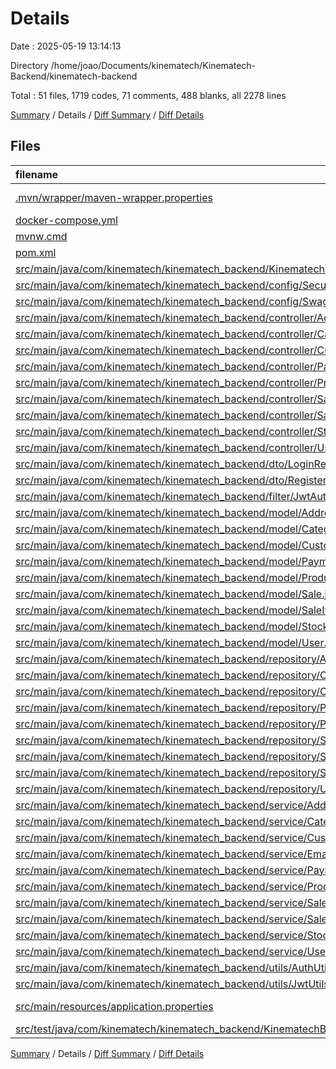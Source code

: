 # Details

Date : 2025-05-19 13:14:13

Directory /home/joao/Documents/kinematech/Kinematech-Backend/kinematech-backend

Total : 51 files,  1719 codes, 71 comments, 488 blanks, all 2278 lines

[Summary](results.md) / Details / [Diff Summary](diff.md) / [Diff Details](diff-details.md)

## Files
| filename | language | code | comment | blank | total |
| :--- | :--- | ---: | ---: | ---: | ---: |
| [.mvn/wrapper/maven-wrapper.properties](/.mvn/wrapper/maven-wrapper.properties) | Java Properties | 3 | 16 | 1 | 20 |
| [docker-compose.yml](/docker-compose.yml) | YAML | 16 | 0 | 3 | 19 |
| [mvnw.cmd](/mvnw.cmd) | Batch | 108 | 26 | 16 | 150 |
| [pom.xml](/pom.xml) | XML | 91 | 0 | 2 | 93 |
| [src/main/java/com/kinematech/kinematech\_backend/KinematechBackendApplication.java](/src/main/java/com/kinematech/kinematech_backend/KinematechBackendApplication.java) | Java | 9 | 0 | 5 | 14 |
| [src/main/java/com/kinematech/kinematech\_backend/config/SecurityConfig.java](/src/main/java/com/kinematech/kinematech_backend/config/SecurityConfig.java) | Java | 51 | 0 | 8 | 59 |
| [src/main/java/com/kinematech/kinematech\_backend/config/SwaggerConfig.java](/src/main/java/com/kinematech/kinematech_backend/config/SwaggerConfig.java) | Java | 24 | 0 | 5 | 29 |
| [src/main/java/com/kinematech/kinematech\_backend/controller/AddressController.java](/src/main/java/com/kinematech/kinematech_backend/controller/AddressController.java) | Java | 23 | 0 | 5 | 28 |
| [src/main/java/com/kinematech/kinematech\_backend/controller/CategoryController.java](/src/main/java/com/kinematech/kinematech_backend/controller/CategoryController.java) | Java | 31 | 0 | 7 | 38 |
| [src/main/java/com/kinematech/kinematech\_backend/controller/CustomerController.java](/src/main/java/com/kinematech/kinematech_backend/controller/CustomerController.java) | Java | 31 | 0 | 7 | 38 |
| [src/main/java/com/kinematech/kinematech\_backend/controller/PaymentController.java](/src/main/java/com/kinematech/kinematech_backend/controller/PaymentController.java) | Java | 23 | 0 | 6 | 29 |
| [src/main/java/com/kinematech/kinematech\_backend/controller/ProductController.java](/src/main/java/com/kinematech/kinematech_backend/controller/ProductController.java) | Java | 39 | 0 | 10 | 49 |
| [src/main/java/com/kinematech/kinematech\_backend/controller/SaleController.java](/src/main/java/com/kinematech/kinematech_backend/controller/SaleController.java) | Java | 35 | 0 | 8 | 43 |
| [src/main/java/com/kinematech/kinematech\_backend/controller/SaleItemController.java](/src/main/java/com/kinematech/kinematech_backend/controller/SaleItemController.java) | Java | 24 | 0 | 6 | 30 |
| [src/main/java/com/kinematech/kinematech\_backend/controller/StockController.java](/src/main/java/com/kinematech/kinematech_backend/controller/StockController.java) | Java | 23 | 0 | 5 | 28 |
| [src/main/java/com/kinematech/kinematech\_backend/controller/UserController.java](/src/main/java/com/kinematech/kinematech_backend/controller/UserController.java) | Java | 90 | 3 | 21 | 114 |
| [src/main/java/com/kinematech/kinematech\_backend/dto/LoginRequest.java](/src/main/java/com/kinematech/kinematech_backend/dto/LoginRequest.java) | Java | 17 | 0 | 6 | 23 |
| [src/main/java/com/kinematech/kinematech\_backend/dto/RegisterRequest.java](/src/main/java/com/kinematech/kinematech_backend/dto/RegisterRequest.java) | Java | 24 | 0 | 8 | 32 |
| [src/main/java/com/kinematech/kinematech\_backend/filter/JwtAuthenticationFilter.java](/src/main/java/com/kinematech/kinematech_backend/filter/JwtAuthenticationFilter.java) | Java | 65 | 11 | 17 | 93 |
| [src/main/java/com/kinematech/kinematech\_backend/model/Address.java](/src/main/java/com/kinematech/kinematech_backend/model/Address.java) | Java | 66 | 1 | 21 | 88 |
| [src/main/java/com/kinematech/kinematech\_backend/model/Category.java](/src/main/java/com/kinematech/kinematech_backend/model/Category.java) | Java | 35 | 1 | 13 | 49 |
| [src/main/java/com/kinematech/kinematech\_backend/model/Customer.java](/src/main/java/com/kinematech/kinematech_backend/model/Customer.java) | Java | 59 | 0 | 23 | 82 |
| [src/main/java/com/kinematech/kinematech\_backend/model/Payment.java](/src/main/java/com/kinematech/kinematech_backend/model/Payment.java) | Java | 53 | 0 | 19 | 72 |
| [src/main/java/com/kinematech/kinematech\_backend/model/Product.java](/src/main/java/com/kinematech/kinematech_backend/model/Product.java) | Java | 89 | 5 | 31 | 125 |
| [src/main/java/com/kinematech/kinematech\_backend/model/Sale.java](/src/main/java/com/kinematech/kinematech_backend/model/Sale.java) | Java | 57 | 1 | 21 | 79 |
| [src/main/java/com/kinematech/kinematech\_backend/model/SaleItem.java](/src/main/java/com/kinematech/kinematech_backend/model/SaleItem.java) | Java | 54 | 0 | 20 | 74 |
| [src/main/java/com/kinematech/kinematech\_backend/model/Stock.java](/src/main/java/com/kinematech/kinematech_backend/model/Stock.java) | Java | 43 | 0 | 15 | 58 |
| [src/main/java/com/kinematech/kinematech\_backend/model/User.java](/src/main/java/com/kinematech/kinematech_backend/model/User.java) | Java | 82 | 1 | 31 | 114 |
| [src/main/java/com/kinematech/kinematech\_backend/repository/AddressRepository.java](/src/main/java/com/kinematech/kinematech_backend/repository/AddressRepository.java) | Java | 11 | 0 | 3 | 14 |
| [src/main/java/com/kinematech/kinematech\_backend/repository/CategoryRepository.java](/src/main/java/com/kinematech/kinematech_backend/repository/CategoryRepository.java) | Java | 7 | 0 | 5 | 12 |
| [src/main/java/com/kinematech/kinematech\_backend/repository/CustomerRepository.java](/src/main/java/com/kinematech/kinematech_backend/repository/CustomerRepository.java) | Java | 5 | 0 | 3 | 8 |
| [src/main/java/com/kinematech/kinematech\_backend/repository/PaymentRepository.java](/src/main/java/com/kinematech/kinematech_backend/repository/PaymentRepository.java) | Java | 9 | 0 | 4 | 13 |
| [src/main/java/com/kinematech/kinematech\_backend/repository/ProductRepository.java](/src/main/java/com/kinematech/kinematech_backend/repository/ProductRepository.java) | Java | 14 | 1 | 7 | 22 |
| [src/main/java/com/kinematech/kinematech\_backend/repository/SaleItemRepository.java](/src/main/java/com/kinematech/kinematech_backend/repository/SaleItemRepository.java) | Java | 10 | 0 | 5 | 15 |
| [src/main/java/com/kinematech/kinematech\_backend/repository/SaleRepository.java](/src/main/java/com/kinematech/kinematech_backend/repository/SaleRepository.java) | Java | 10 | 0 | 6 | 16 |
| [src/main/java/com/kinematech/kinematech\_backend/repository/StockRepository.java](/src/main/java/com/kinematech/kinematech_backend/repository/StockRepository.java) | Java | 9 | 0 | 4 | 13 |
| [src/main/java/com/kinematech/kinematech\_backend/repository/UserRepository.java](/src/main/java/com/kinematech/kinematech_backend/repository/UserRepository.java) | Java | 10 | 0 | 4 | 14 |
| [src/main/java/com/kinematech/kinematech\_backend/service/AddressService.java](/src/main/java/com/kinematech/kinematech_backend/service/AddressService.java) | Java | 19 | 0 | 6 | 25 |
| [src/main/java/com/kinematech/kinematech\_backend/service/CategoryService.java](/src/main/java/com/kinematech/kinematech_backend/service/CategoryService.java) | Java | 27 | 0 | 9 | 36 |
| [src/main/java/com/kinematech/kinematech\_backend/service/CustomerService.java](/src/main/java/com/kinematech/kinematech_backend/service/CustomerService.java) | Java | 24 | 0 | 7 | 31 |
| [src/main/java/com/kinematech/kinematech\_backend/service/EmailService.java](/src/main/java/com/kinematech/kinematech_backend/service/EmailService.java) | Java | 18 | 0 | 6 | 24 |
| [src/main/java/com/kinematech/kinematech\_backend/service/PaymentService.java](/src/main/java/com/kinematech/kinematech_backend/service/PaymentService.java) | Java | 19 | 0 | 8 | 27 |
| [src/main/java/com/kinematech/kinematech\_backend/service/ProductService.java](/src/main/java/com/kinematech/kinematech_backend/service/ProductService.java) | Java | 43 | 2 | 12 | 57 |
| [src/main/java/com/kinematech/kinematech\_backend/service/SaleItemService.java](/src/main/java/com/kinematech/kinematech_backend/service/SaleItemService.java) | Java | 20 | 0 | 7 | 27 |
| [src/main/java/com/kinematech/kinematech\_backend/service/SaleService.java](/src/main/java/com/kinematech/kinematech_backend/service/SaleService.java) | Java | 27 | 0 | 9 | 36 |
| [src/main/java/com/kinematech/kinematech\_backend/service/StockService.java](/src/main/java/com/kinematech/kinematech_backend/service/StockService.java) | Java | 19 | 0 | 6 | 25 |
| [src/main/java/com/kinematech/kinematech\_backend/service/UserService.java](/src/main/java/com/kinematech/kinematech_backend/service/UserService.java) | Java | 49 | 2 | 13 | 64 |
| [src/main/java/com/kinematech/kinematech\_backend/utils/AuthUtils.java](/src/main/java/com/kinematech/kinematech_backend/utils/AuthUtils.java) | Java | 34 | 1 | 5 | 40 |
| [src/main/java/com/kinematech/kinematech\_backend/utils/JwtUtils.java](/src/main/java/com/kinematech/kinematech_backend/utils/JwtUtils.java) | Java | 40 | 0 | 9 | 49 |
| [src/main/resources/application.properties](/src/main/resources/application.properties) | Java Properties | 21 | 0 | 5 | 26 |
| [src/test/java/com/kinematech/kinematech\_backend/KinematechBackendApplicationTests.java](/src/test/java/com/kinematech/kinematech_backend/KinematechBackendApplicationTests.java) | Java | 9 | 0 | 5 | 14 |

[Summary](results.md) / Details / [Diff Summary](diff.md) / [Diff Details](diff-details.md)